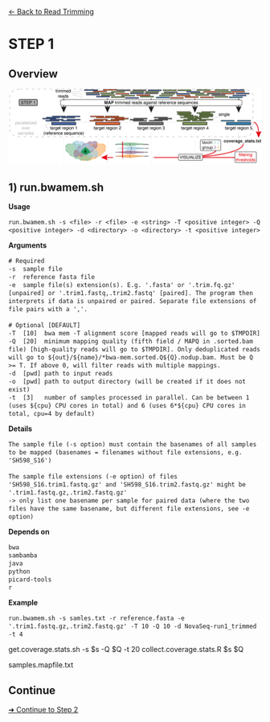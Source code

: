 [← Back to Read Trimming](Step0.2_Read_Trimming.md)


# STEP 1

## Overview
![Step.png](https://raw.githubusercontent.com/scrameri/CaptureAl/master/tutorial/CaptureAl_Step1.png)


## 1) run.bwamem.sh

**Usage**
```
run.bwamem.sh -s <file> -r <file> -e <string> -T <positive integer> -Q <positive integer> -d <directory> -o <directory> -t <positive integer>
```

**Arguments**
```
# Required
-s  sample file
-r  reference fasta file
-e  sample file(s) extension(s). E.g. '.fasta' or '.trim.fq.gz' [unpaired] or '.trim1.fastq,.trim2.fastq' [paired]. The program then interprets if data is unpaired or paired. Separate file extensions of file pairs with a ','.

# Optional [DEFAULT]
-T  [10]  bwa mem -T alignment score [mapped reads will go to $TMPDIR]
-Q  [20]  minimum mapping quality (fifth field / MAPQ in .sorted.bam file) [high-quality reads will go to $TMPDIR]. Only deduplicated reads will go to ${out}/${name}/*bwa-mem.sorted.Q${Q}.nodup.bam. Must be Q >= T. If above 0, will filter reads with multiple mappings.
-d  [pwd] path to input reads
-o  [pwd] path to output directory (will be created if it does not exist)
-t  [3]   number of samples processed in parallel. Can be between 1 (uses ${cpu} CPU cores in total) and 6 (uses 6*${cpu} CPU cores in total, cpu=4 by default)
```

**Details**
```
The sample file (-s option) must contain the basenames of all samples to be mapped (basenames = filenames without file extensions, e.g. 'SH598_S16')

The sample file extensions (-e option) of files 'SH598_S16.trim1.fastq.gz' and 'SH598_S16.trim2.fastq.gz' might be '.trim1.fastq.gz,.trim2.fastq.gz'
-> only list one basename per sample for paired data (where the two files have the same basename, but different file extensions, see -e option)

```

**Depends on**
```
bwa
sambamba
java
python
picard-tools
r
```


**Example**
```
run.bwamem.sh -s samles.txt -r reference.fasta -e '.trim1.fastq.gz,.trim2.fastq.gz' -T 10 -Q 10 -d NovaSeq-run1_trimmed -t 4
```

get.coverage.stats.sh -s $s -Q $Q -t 20
collect.coverage.stats.R $s $Q

samples.mapfile.txt

## Continue
[➜ Continue to Step 2](Step2_Sequence_Assembly.md)
